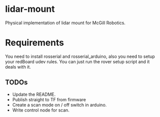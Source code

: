 # lidar-mount
Physical implementation of lidar mount for McGill Robotics.

# Requirements
You need to install rosserial and rosserial_arduino,
also you need to setup your redBoard udev rules.
You can just run the rover setup script and it deals with it.

## TODOs
- Update the README.
- Publish straight to TF from firmware
- Create a scan mode on / off switch in arduino.
- Write control node for scan.
